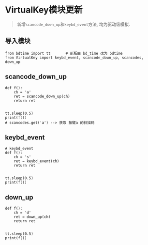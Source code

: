 # VirtualKey模块更新
> 新增`scancode_down_up`和`keybd_event`方法, 均为驱动级模拟.


## 导入模块
```
from bdtime import tt       # 新版由 bd_time 改为 bdtime
from VirtualKey import keybd_event, scancode_down_up, scancodes, down_up
```

## scancode_down_up
```
def f():
    ch = 'a'
    ret = scancode_down_up(ch)
    return ret


tt.sleep(0.5)
print(f())
# scancodes.get('a') --> 获取 按键a 的扫描码
```

## keybd_event
```
# keybd_event
def f():
    ch = 's'
    ret = keybd_event(ch)
    return ret


tt.sleep(0.5)
print(f())
```

## down_up
```
def f():
    ch = 'd'
    ret = down_up(ch)
    return ret


tt.sleep(0.5)
print(f())
```